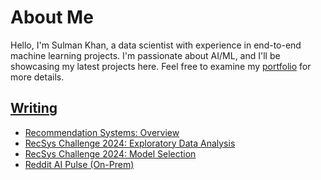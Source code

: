 # About Me
Hello, I'm Sulman Khan, a data scientist with experience in end-to-end machine learning projects. I'm passionate about AI/ML, and I'll be showcasing my latest projects here. Feel free to examine my [portfolio](https://sulmank.github.io/) for more details. 

## [Writing](./writing/index.md)
- [Recommendation Systems: Overview](./writing/posts/recsys_overview.md)
- [RecSys Challenge 2024: Exploratory Data Analysis](./writing/posts/recsys_2024_eda.md)
- [RecSys Challenge 2024: Model Selection](./writing/posts/recsys_2024_modeling.md)
- [Reddit AI Pulse (On-Prem)](./writing/posts/reddit_text_insight_sentiment_local.md)


